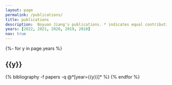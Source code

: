 ```yaml
---
layout: page
permalink: /publications/
title: publications
description:  Boyuan Jiang's publications. * indicates equal contribution.
years: [2022, 2021, 2020, 2019, 2018]
nav: true
---
```

<!-- _pages/publications.md -->
<div class="publications">

{%- for y in page.years %}
  <h2 class="year">{{y}}</h2>
  {% bibliography -f papers -q @*[year={{y}}]* %}
{% endfor %}

</div>

<div class="clustrmaps">
<script type='text/javascript' id='clustrmaps' src='//cdn.clustrmaps.com/map_v2.js?cl=080808&w=300&t=tt&d=EjRGPh2Dr65dqTqraYvkUlCl05O1zHSXvOMxpN_2rkQ&co=ffffff&ct=808080&cmo=3acc3a&cmn=ff5353'></script>
</div>